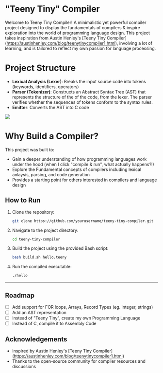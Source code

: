 # "Teeny Tiny" Compiler

Welcome to Teeny Tiny Compiler! A minimalistic yet powerful compiler project designed to display the fundamentals of compilers & inspire exploration into the world of programming language design.
This project takes inspiration from Austin Henley's [Teeny Tiny Compiler] (https://austinhenley.com/blog/teenytinycompiler1.html), involving a lot of learning, and is tailored to reflect my own passion for language processing. 

# Project Structure
- **Lexical Analysis (Lexer)**: Breaks the input source code into tokens (keywords, identifiers, operators) 
- **Parser (Tokenizer)**: Constructs an Abstract Syntax Tree (AST) that represents the structure of the of the code, from the lexer. The parser verifies whether the sequences of tokens conform to the syntax rules.
- **Emitter**: Converts the AST into C code

![](https://austinhenley.com/blog/images/compilersteps.png)

# Why Build a Compiler?
This project was built to:
 - Gain a deeper understanding of how programming languages work under the hood (when I click "compile & run", what actually happens?!) 
 - Explore the Fundamental concepts of compilers including lexical anlaysis, parsing, and code generation
 - Provides a starting point for others interested in compilers and language design

## How to Run
1. Clone the repository:
   ```bash
   git clone https://github.com/yourusername/teeny-tiny-compiler.git
   ```

2. Navigate to the project directory:
   ```bash
   cd teeny-tiny-compiler
   ```
3. Build the project using the provided Bash script:
   ```bash
   bash build.sh hello.teeny
   ```
4. Run the compiled executable:
   ```bash
   ./hello
   ```
---


## Roadmap
- [ ] Add support for FOR loops, Arrays, Record Types (eg. integer, strings)
- [ ] Add an AST representation
- [ ] Instead of "Teeny Tiny", create my own Programming Language 
- [ ] Instead of C, compile it to Assembly Code

## Acknowledgements
- Inspired by Austin Henley's [Teeny Tiny Compiler] (https://austinhenley.com/blog/teenytinycompiler1.html)
- Thanks to the open-source community for compiler resources and discussions
